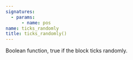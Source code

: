 ```yaml
---
signatures:
  - params:
      - name: pos
name: ticks_randomly
title: ticks_randomly()
---
```



Boolean function, true if the block ticks randomly.

